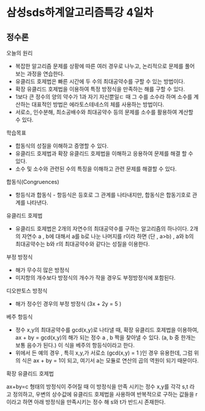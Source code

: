 # 삼성sds하계알고리즘특강 4일차

## 정수론

오늘의 원리

- 복잡한 알고리즘 문제를 상황에 따른 여러 경우로 나누고, 논리적으로 문제를 풀어보는 과정을 연습한다.
- 유클리드 호제법은 빠른 시간에 두 수의 최대공약수를 구할 수 있는 방법이다.
- 확장 유클리드 호제법을 이용하여 특정 방정식을 만족하는 해를 구할 수 있다.
- 1보다 큰 정수의 양의 약수가 1과 자기 자신뿐일ㄷ 때 그 수를 소수라 하며 소수를 계산하는 대표적인 방법은 에라토스테네스의 체를 사용하는 방법이다.
- 서로소, 인수분해, 최소공배수와 최대공약수 등의 문제를 소수를 활용하여 계산할 수 있다.

학습목표

- 합동식의 성질을 이해하고 증명할 수 있다.
- 유클리드 호제법과 확장 유클리드 호제법을 이해하고 응용하여 문제를 해결 할 수 있다.
- 소수 및 소수와 관련된 수의 특징을 이해하고 관련 문제를 해결할 수 있다.

합동식(Congruences)

- 항등식과 합동식 - 항등식은 등호로 그 관계를 나타내지만, 합동식은 합동기호로 관계를 나타낸다.

유클리드 호제법

- 유클리드 호제법은 2개의 자연수의 최대공약수를 구하는 알고리즘의 하나이다. 2개의 자연수 a , b에 대해서 a를 b로 나눈 나머지를 r이라 하면 (단 , a>b) , a와 b의 최대공약수는 b와 r의 최대공약수와 같다는 성질을 이용한다.

부정 방정식

- 해가 무수히 많은 방정식
- 미지항의 개수보다 방정식의 개수가 작을 경우도 부정방정식에 포함된다.

디오판토스 방정식

- 해가 정수인 경우의 부정 방정식 (3x + 2y = 5 )

베주 항등식

- 정수 x,y의 최대공약수를 gcd(x,y)로 나타낼 때, 확장 유클리드 호제법을 이용하여, ax + by = gcd(x,y)의 해가 되는 정수 a , b 짝을 찾아낼 수 있다. (a, b 중 한개는 보통 음수가 된다.) 이 식을 베주의 항등식이라고 한다.
- 위에서 든 예의 경우 , 특히 x,y,가 서로소 (gcd(x,y) = 1 )인 경우 유용한데, 그럼 위의 식은 ax + by = 1이 되고, 여기서 a는 모듈로 연산의 곱의 역원이 되기 때문이다.

확장 유클리드 호제법

ax+by=c 형태의 방정식이 주어질 때 이 방정식을 만족 시키는 정수 x,y를 각각 s,t 라고 정의하고, 우변의 상수값에 유클리드 호제법을 사용하여 반복적으로 구하는 값들을 r이라고 하면 아래 방정식을 만족시키는 정수 해 s와 t가 반드시 존재한다.
